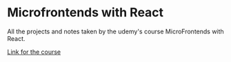 # Microfrontends with React
All the projects and notes taken by the udemy's course MicroFrontends with React.

[Link for the course](https://www.udemy.com/course/microfrontend-course/)
